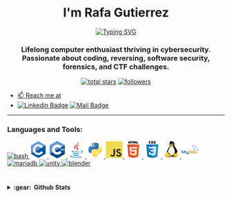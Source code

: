 <h1 align="center">I'm Rafa Gutierrez</h1>
<p align="center">
<a href="https://git.io/typing-svg"><img src="https://readme-typing-svg.demolab.com?font=Fira+Code&pause=1000&color=3339ff&background=ffffff&width=290&lines=Cybersecurity+Analyst;Software+Security;Digital+Forensic+Analyst" alt="Typing SVG" /></a>
</p>

<h3 align="center">
Lifelong computer enthusiast thriving in cybersecurity. Passionate about coding, reversing, software security, forensics, and CTF challenges.</h3>

<p align="center">
<!-- 
  <a href="https://www.youtube.com/c/DevProTips?sub_confirmation=1">
    <img alt="youtube subscribers" title="Subscribe to my YouTube channel" src="https://freshidea.com/jonah/app/youtube-stats-badges/subscribers-badge.php"/></a>
  <a href="https://www.youtube.com/c/DevProTips">
    <img alt="youtube views" title="YouTube views" src="https://freshidea.com/jonah/app/youtube-stats-badges/view-count-badge.php"/></a> 
  -->
  <a href="https://github.com/DenverCoder1?tab=repositories&sort=stargazers">
    <img alt="total stars" title="Total stars on GitHub" src="https://custom-icon-badges.demolab.com/github/stars/rgutierrezchabrera?color=55960c&style=for-the-badge&labelColor=488207&logo=star"/></a>
  <a href="https://github.com/rgutierrezchabrera?tab=followers">
    <img alt="followers" title="Follow me on Github" src="https://custom-icon-badges.demolab.com/github/followers/rgutierrezchabrera?color=236ad3&labelColor=1155ba&style=for-the-badge&logo=person-add&label=Follow&logoColor=white"/></a>
  <a href="https://github.com/rgutierrezchabrera/Simple-View-Counter">
</p>

- 📫 Reach me at
- [![Linkedin Badge](https://img.shields.io/badge/-RafaGutierrez-0e76a8?style=flat&labelColor=0e76a8&logo=linkedin&logoColor=white)](https://www.linkedin.com/in/rafaelgutierrezchabrera/)
[![Mail Badge](https://img.shields.io/badge/-RafaGutierrez-c0392b?style=flat&labalColor=c0392b&logo=gmail&logoColor=white)](mailto:rafagutierrez@qq.com)

---
<h3 align="left">Languages and Tools:</h3>
<p align="left">
  <a href="https://www.gnu.org/software/bash/" target="_blank" rel="noreferrer"> <img src="https://www.vectorlogo.zone/logos/gnu_bash/gnu_bash-icon.svg" alt="bash" width="40" height="40"/> </a>
  <a href="https://www.cprogramming.com/" target="_blank" rel="noreferrer"> <img src="https://raw.githubusercontent.com/devicons/devicon/master/icons/c/c-original.svg" alt="c" width="40" height="40"/> </a> 
  <a href="https://www.w3schools.com/cpp/" target="_blank" rel="noreferrer"> <img src="https://raw.githubusercontent.com/devicons/devicon/master/icons/cplusplus/cplusplus-original.svg" alt="cplusplus" width="40" height="40"/> </a> 
  <a href="https://www.java.com" target="_blank" rel="noreferrer"> <img src="https://raw.githubusercontent.com/devicons/devicon/master/icons/java/java-original.svg" alt="java" width="40" height="40"/> </a> 
  <a href="https://www.python.org" target="_blank" rel="noreferrer"> <img src="https://raw.githubusercontent.com/devicons/devicon/master/icons/python/python-original.svg" alt="python" width="40" height="40"/> </a> 
  <a href="https://developer.mozilla.org/en-US/docs/Web/JavaScript" target="_blank" rel="noreferrer"> <img src="https://raw.githubusercontent.com/devicons/devicon/master/icons/javascript/javascript-original.svg" alt="javascript" width="40" height="40"/> </a> 
  <a href="https://www.w3.org/html/" target="_blank" rel="noreferrer"> <img src="https://raw.githubusercontent.com/devicons/devicon/master/icons/html5/html5-original-wordmark.svg" alt="html5" width="40" height="40"/> </a> 
  <a href="https://www.w3schools.com/css/" target="_blank" rel="noreferrer"> <img src="https://raw.githubusercontent.com/devicons/devicon/master/icons/css3/css3-original-wordmark.svg" alt="css3" width="40" height="40"/> </a> 
  <a href="https://www.linux.org/" target="_blank" rel="noreferrer"> <img src="https://raw.githubusercontent.com/devicons/devicon/master/icons/linux/linux-original.svg" alt="linux" width="40" height="40"/> </a> 
  <a href="https://www.mysql.com/" target="_blank" rel="noreferrer"> <img src="https://raw.githubusercontent.com/devicons/devicon/master/icons/mysql/mysql-original-wordmark.svg" alt="mysql" width="40" height="40"/> </a> 
  <a href="https://mariadb.org/" target="_blank" rel="noreferrer"> <img src="https://www.vectorlogo.zone/logos/mariadb/mariadb-icon.svg" alt="mariadb" width="40" height="40"/> </a> 
  <a href="https://unity.com/" target="_blank" rel="noreferrer"> <img src="https://www.vectorlogo.zone/logos/unity3d/unity3d-icon.svg" alt="unity" width="40" height="40"/> </a>
  <a href="https://www.blender.org/" target="_blank" rel="noreferrer"> <img src="https://download.blender.org/branding/community/blender_community_badge_white.svg" alt="blender" width="40" height="40"/> </a> </p>

#
<details>
  <summary><b>:gear: &nbsp;Github Stats</b></summary>
  <br>
  <p><img align="left" src="https://github-readme-stats.vercel.app/api/top-langs?username=rgutierrezchabrera&show_icons=true&locale=en&layout=compact" alt="rgutierrezchabrera" /></p>

<p>&nbsp;<img align="center" src="https://github-readme-stats.vercel.app/api?username=rgutierrezchabrera&show_icons=true&locale=en" alt="rgutierrezchabrera" /></p>
</details>

#
